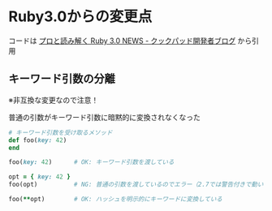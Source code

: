 # Ruby3.0からの変更点

コードは [プロと読み解く Ruby 3.0 NEWS - クックパッド開発者ブログ](https://techlife.cookpad.com/entry/2020/12/25/155741) から引用

## キーワード引数の分離
※非互換な変更なので注意！

普通の引数がキーワード引数に暗黙的に変換されなくなった

```ruby
# キーワード引数を受け取るメソッド
def foo(key: 42)
end

foo(key: 42)      # OK: キーワード引数を渡している

opt = { key: 42 }
foo(opt)          # NG: 普通の引数を渡しているのでエラー（2.7では警告付きで動いていた）

foo(**opt)        # OK: ハッシュを明示的にキーワードに変換している
```
